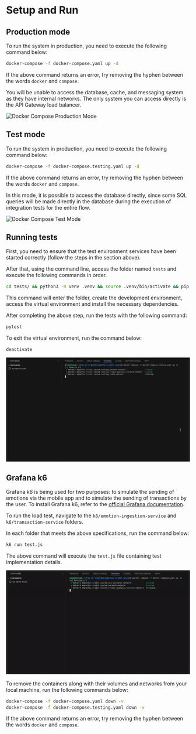 # Setup and Run

## Production mode

To run the system in production, you need to execute the following command below:

```bash
docker-compose -f docker-compose.yaml up -d
```

If the above command returns an error, try removing the hyphen between the words `docker` and `compose`.

You will be unable to access the database, cache, and messaging system as they have internal networks. The only system you can access directly is the API Gateway load balancer.

![Docker Compose Production Mode](../../images/gif/dockercompose.gif)

## Test mode

To run the system in production, you need to execute the following command below:

```bash
docker-compose -f docker-compose.testing.yaml up -d
```

If the above command returns an error, try removing the hyphen between the words `docker` and `compose`.

In this mode, it is possible to access the database directly, since some SQL queries will be made directly in the database during the execution of integration tests for the entire flow.

![Docker Compose Test Mode](../../images/gif/dockercomposetesting.gif)

## Running tests

First, you need to ensure that the test environment services have been started correctly (follow the steps in the section above).

After that, using the command line, access the folder named `tests` and execute the following commands in order.

```bash
cd tests/ && python3 -m venv .venv && source .venv/bin/activate && pip install -r requirements.txt
```

This command will enter the folder, create the development environment, access the virtual environment and install the necessary dependencies.

After completing the above step, run the tests with the following command:

```bash
pytest
```

To exit the virtual environment, run the command below:

```bash
deactivate
```

![Tests](../../images/gif/tests.gif)

## Grafana k6

Grafana k6 is being used for two purposes: to simulate the sending of emotions via the mobile app and to simulate the sending of transactions by the user. To install Grafana k6, refer to the [official Grafana documentation](https://grafana.com/docs/k6/latest/set-up/install-k6/).

To run the load test, navigate to the `k6/emotion-ingestion-service` and `k6/transaction-service` folders.

In each folder that meets the above specifications, run the command below:

```bash
k6 run test.js
```

The above command will execute the `test.js` file containing test implementation details.

![Grafana k6](../../images/gif/k6.gif)

To remove the containers along with their volumes and networks from your local machine, run the following commands below:

```bash
docker-compose -f docker-compose.yaml down -v
docker-compose -f docker-compose.testing.yaml down -v
```

If the above command returns an error, try removing the hyphen between the words `docker` and `compose`.
